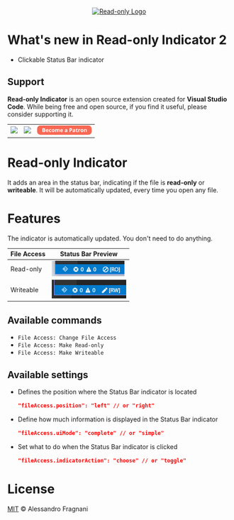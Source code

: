 <p align="center">
  <br />
  <a title="Learn more about Read-only Indicator" href="http://github.com/alefragnani/vscode-read-only-indicator"><img src="https://raw.githubusercontent.com/alefragnani/vscode-read-only-indicator/master/images/read-only-logo-readme.png" alt="Read-only Logo" width="70%" /></a>
</p>

# What's new in Read-only Indicator 2

* Clickable Status Bar indicator

## Support

**Read-only Indicator** is an open source extension created for **Visual Studio Code**. While being free and open source, if you find it useful, please consider supporting it.

<table align="center" width="60%" border="0">
  <tr>
    <td>
      <a title="Paypal" href="https://www.paypal.com/cgi-bin/webscr?cmd=_donations&business=EP57F3B6FXKTU&lc=US&item_name=Alessandro%20Fragnani&item_number=vscode%20extensions&currency_code=USD&bn=PP%2dDonationsBF%3abtn_donate_SM%2egif%3aNonHosted"><img src="https://www.paypalobjects.com/en_US/i/btn/btn_donate_SM.gif"/></a>
    </td>
    <td>
      <a title="Paypal" href="https://www.paypal.com/cgi-bin/webscr?cmd=_donations&business=EP57F3B6FXKTU&lc=BR&item_name=Alessandro%20Fragnani&item_number=vscode%20extensions&currency_code=BRL&bn=PP%2dDonationsBF%3abtn_donate_SM%2egif%3aNonHosted"><img src="https://www.paypalobjects.com/pt_BR/i/btn/btn_donate_SM.gif"/></a>
    </td>
    <td>
      <a title="Patreon" href="https://www.patreon.com/alefragnani"><img src="https://raw.githubusercontent.com/alefragnani/oss-resources/master/images/button-become-a-patron-rounded-small.png"/></a>
    </td>
  </tr>
</table>

# Read-only Indicator

It adds an area in the status bar, indicating if the file is **read-only** or **writeable**. It will be automatically updated, every time you open any file.

# Features

The indicator is automatically updated. You don't need to do anything.

File Access | Status Bar Preview |
----------- | ------------------ |
Read-only |![Read-only](images/screenshot-readonly.png) 
Writeable |![Writeable](images/screenshot-writeable.png) 

## Available commands

* `File Access: Change File Access`
* `File Access: Make Read-only`
* `File Access: Make Writeable`

## Available settings

* Defines the position where the Status Bar indicator is located
    ```json
    "fileAccess.position": "left" // or "right"
    ```

* Define how much information is displayed in the Status Bar indicator
    ```json
    "fileAccess.uiMode": "complete" // or "simple"
    ```

* Set what to do when the Status Bar indicator is clicked
    ```json
    "fileAccess.indicatorAction": "choose" // or "toggle"
    ```

# License

[MIT](LICENSE.md) &copy; Alessandro Fragnani